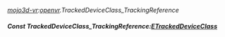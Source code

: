 _[mojo3d-vr](../../modules/mojo3d-vr/mojo3d-vr-module.md):[openvr](openvr:).TrackedDeviceClass\_TrackingReference_
##### Const TrackedDeviceClass\_TrackingReference:[ETrackedDeviceClass](../../modules/mojo3d-vr/openvr-etrackeddeviceclass.md)
